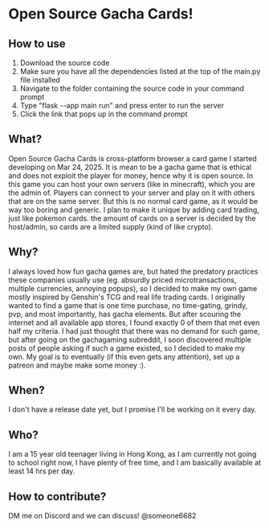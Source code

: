 
# Open Source Gacha Cards!

## How to use

1. Download the source code
2. Make sure you have all the dependencies listed at the top of the main.py file installed
3. Navigate to the folder containing the source code in your command prompt
4. Type "flask --app main run" and press enter to run the server
5. Click the link that pops up in the command prompt

## What?

Open Source Gacha Cards is cross-platform browser a card game I started developing on Mar 24, 2025. It is mean to be a gacha game that is ethical and does not exploit the player for money, hence why it is open source. In this game you can host your own servers (like in minecraft), which you are the admin of. Players can connect to your server and play on it with others that are on the same server. But this is no normal card game, as it would be way too boring and generic. I plan to make it unique by adding card trading, just like pokemon cards. the amount of cards on a server is decided by the host/admin, so cards are a limited supply (kind of like crypto).

## Why?

I always loved how fun gacha games are, but hated the predatory practices these companies usually use (eg. absurdly priced microtransactions, multiple currencies, annoying popups), so I decided to make my own game mostly inspired by Genshin's TCG and real life trading cards. I originally wanted to find a game that is one time purchase, no time-gating, grindy, pvp, and most importantly, has gacha elements. But after scouring the internet and all available app stores, I found exactly 0 of them that met even half my criteria. I had just thought that there was no demand for such game, but after going on the gachagaming subreddit, I soon discovered multiple posts of people asking if such a game existed, so I decided to make my own. My goal is to eventually (if this even gets any attention), set up a patreon and maybe make some money :).

## When?

I don't have a release date yet, but I promise I'll be working on it every day.

## Who?

I am a 15 year old teenager living in Hong Kong, as I am currently not going to school right now, I have plenty of free time, and I am basically available at least 14 hrs per day.

## How to contribute?

DM me on Discord and we can discuss! @someone6682

